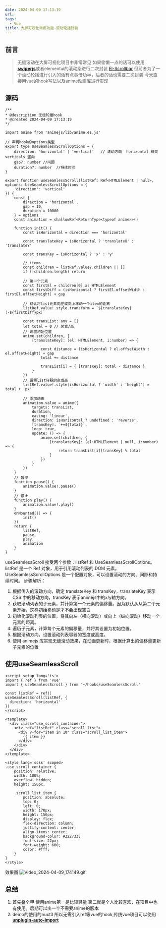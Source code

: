 ```yaml
---
date: 2024-04-09 17:13:19
url: 
tags: 
  - Vue
title: 大屏可视化常用功能-滚动轮播封装
---
```

## 前言
> 无缝滚动在大屏可视化项目中非常常见
> 如果偷懒一点的话可以使用[**swiperjs**](https://www.swiperjs.net/)或者elementui的滚动条进行二次封装 [El-Scrollbar](https://element-plus.gitee.io/zh-CN/component/scrollbar.html)
> 但前者为了一个滚动轮播进行引入的话有点事倍功半，后者的话也需要二次封装
> 今天直接用vue的hook写法以及anime动画库进行实现

## 源码
```vue
/**
* @description 无缝轮播hook
* @created 2024-04-09 17:13:19
*/

import anime from 'animejs/lib/anime.es.js'

// 声明hook的options类型
export type UseSeamlessScrollOptions = {
    direction: 'horizontal' | 'vertical'   // 滚动方向  horizontal 横向  verticals 竖向
    gap?: number //间距
    duration?: number  //持续时间
}

export function useSeamlessScroll(listRef: Ref<HTMLElement | null>, options: UseSeamlessScrollOptions = {
    'direction': 'vertical'
}) {
    const {
        direction = 'horizontal',
        gap = 10,
        duration = 10000
    } = options
    const animation = shallowRef<ReturnType<typeof anime>>()

    function init() {
        const isHorizontal = direction === 'horizontal'

        const translateKey = isHorizontal ? 'translateX' : 'translateY'

        const transKey = isHorizontal ? 'x' : 'y'

        // items
        const children = listRef.value?.children || []
        if (!children.length) return

        // 第一个元素
        const firstEl = children[0] as HTMLElement
        const firstDiff = (isHorizontal ? firstEl.offsetWidth : firstEl.offsetHeight) + gap

        // 默认将list元素向左或向上移动一个item的距离
        listRef.value!.style.transform = `${translateKey}(-${firstDiff}px)`

        const transList: any = []
        let total = 0 // 总宽/高
        // 设置初始位置
        anime.set(children, {
            [translateKey]: (el: HTMLElement, i:number) => {

                const distance = (isHorizontal ? el.offsetWidth : el.offsetHeight) + gap
                total += distance

                transList[i] = { [transKey]: total - distance }
            }
        })
        // 设置list容器的宽或高
        listRef.value!.style[isHorizontal ? 'width' : 'height'] = total + 'px'

        // 添加动画
        animation.value = anime({
            targets: transList,
            duration,
            easing: 'linear',
            direction: isHorizontal ? undefined : 'reverse',
            [transKey]: `+=${total}`,
            loop: true,
            update: () => {
                anime.set(children, {
                    [translateKey]: (el:HTMLElement | null, i:number) => {
                        return transList[i][transKey] % total
                    }
                })
            }
        })
    }
    // 暂停
	function pause() {
		animation.value!.pause()
	}
	// 停止
	function play() {
		animation.value!.play()
	}
    onMounted(() => {
		init()
	})
    return {
		listRef,
		pause,
		play,
		animation
	}
}
```
useSeamlessScroll 接受两个参数：listRef 和 UseSeamlessScrollOptions。listRef 是一个 Ref 对象，用于引用滚动列表的 DOM 元素。UseSeamlessScrollOptions 是一个配置对象，可以设置滚动的方向、间隙和持续时间。
步骤解析：

1. 根据传入的滚动方向，确定 translateKey 和 transKey，translateKey 表示 CSS 中的移动方向，transKey 表示animejs中的x/y轴方向。
2. 获取滚动列表的子元素，并计算第一个元素的偏移量。因为默认从从第二个元素开始，这样初始移动是才不会出现空白
3. 初始化滚动列表的位置，将其向左（横向滚动）或向上（纵向滚动）移动一个元素的距离。
4. 遍历子元素，计算每个元素的偏移量，并将其设置为初始位置。
5. 根据滚动方向，设置滚动列表容器的宽度或高度。
6. 使用 animejs 库实现无缝滚动效果，在动画更新时，根据计算出的偏移量更新子元素的位置
## 使用useSeamlessScroll
```vue
<script setup lang='ts'>
import { ref } from 'vue'
import { useSeamlessScroll } from '~/hooks/useSeamlessScroll'

const listRef = ref()
useSeamlessScroll(listRef, {
  direction: 'horizontal'
})
</script>

<template>
  <div class="use_scroll_container">
    <div ref="listRef" class="scroll_list">
      <div v-for="item in 10" class="scroll_list_item">
        {{ item }}
      </div>
    </div>
  </div>
</template>

<style lang='scss' scoped>
.use_scroll_container {
    position: relative;
    width: 100%;
    overflow: hidden;
    height: 150px;

    .scroll_list_item {
        position: absolute;
        top: 0;
        left: 0;
        width: 170px;
        height: 150px;
        display: flex;
        flex-direction: column;
        justify-content: center;
        align-items: center;
        background-color: #222733;
        font-size: 22px;
        font-weight: 600;
        color: #fff;
    }
}
</style>
```
效果图
![Video_2024-04-09_174149.gif](https://cdn.nlark.com/yuque/0/2024/gif/26084392/1712655749311-2cd5d6fc-8d6b-41a0-a6c9-0bbfab480320.gif#averageHue=%23292e39&clientId=u0f7b789c-f959-4&from=paste&height=72&id=u749b4f2e&originHeight=72&originWidth=640&originalType=binary&ratio=1&rotation=0&showTitle=false&size=353727&status=done&style=none&taskId=ua9b7364a-b33b-4ac8-8b63-6a30408a38b&title=&width=640)
## 总结

1. 首先叠个甲 使用anime第一是比较轻量 第二就是个人比较喜欢，在项目中也有使用。后期可以出一个不需要anime的版本
2. demo的使用的nuxt3 所以无需引入ref等vue的hook,传统vue项目可以使用[**unplugin-auto-import**](https://github.com/unplugin/unplugin-auto-import#readme)
